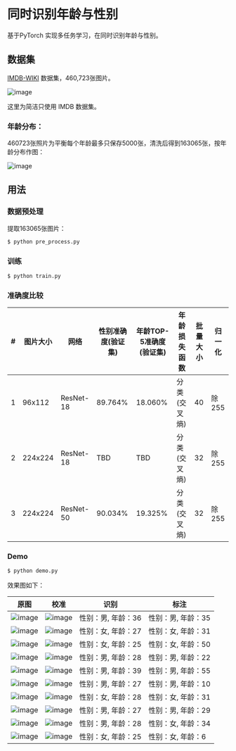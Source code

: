 # 同时识别年龄与性别
基于PyTorch 实现多任务学习，在同时识别年龄与性别。


## 数据集

[IMDB-WIKI](https://data.vision.ee.ethz.ch/cvl/rrothe/imdb-wiki/) 数据集，460,723张图片。

![image](https://github.com/foamliu/Joint-Estimation-of-Age-and-Gender/raw/master/images/imdb-wiki-teaser.png)

这里为简洁只使用 IMDB 数据集。

### 年龄分布：

460723张照片为平衡每个年龄最多只保存5000张，清洗后得到163065张，按年龄分布作图：

![image](https://github.com/foamliu/Joint-Estimation-of-Age-and-Gender/raw/master/images/age.png)

## 用法

### 数据预处理
提取163065张图片：
```bash
$ python pre_process.py
```

### 训练
```bash
$ python train.py
```

### 准确度比较

#|图片大小|网络|性别准确度(验证集)|年龄TOP-5准确度(验证集)|年龄损失函数|批量大小|归一化|
|---|---|---|---|---|---|---|---|
|1|96x112|ResNet-18|89.764%|18.060%|分类(交叉熵)|40|除255|
|2|224x224|ResNet-18|TBD|TBD|分类(交叉熵)|32|除255|
|3|224x224|ResNet-50|90.034%|19.325%|分类(交叉熵)|32|除255|


### Demo
```bash
$ python demo.py
```

效果图如下：

原图 | 校准 | 识别 | 标注 |
|---|---|---|---|
|![image](https://github.com/foamliu/Joint-Estimation-of-Age-and-Gender/raw/master/images/0_raw.jpg)|![image](https://github.com/foamliu/Joint-Estimation-of-Age-and-Gender/raw/master/images/0_img.jpg)|性别：男, 年龄：36|性别：男, 年龄：35|
|![image](https://github.com/foamliu/Joint-Estimation-of-Age-and-Gender/raw/master/images/1_raw.jpg)|![image](https://github.com/foamliu/Joint-Estimation-of-Age-and-Gender/raw/master/images/1_img.jpg)|性别：女, 年龄：27|性别：女, 年龄：31|
|![image](https://github.com/foamliu/Joint-Estimation-of-Age-and-Gender/raw/master/images/2_raw.jpg)|![image](https://github.com/foamliu/Joint-Estimation-of-Age-and-Gender/raw/master/images/2_img.jpg)|性别：女, 年龄：25|性别：女, 年龄：50|
|![image](https://github.com/foamliu/Joint-Estimation-of-Age-and-Gender/raw/master/images/3_raw.jpg)|![image](https://github.com/foamliu/Joint-Estimation-of-Age-and-Gender/raw/master/images/3_img.jpg)|性别：男, 年龄：28|性别：男, 年龄：22|
|![image](https://github.com/foamliu/Joint-Estimation-of-Age-and-Gender/raw/master/images/4_raw.jpg)|![image](https://github.com/foamliu/Joint-Estimation-of-Age-and-Gender/raw/master/images/4_img.jpg)|性别：男, 年龄：39|性别：男, 年龄：55|
|![image](https://github.com/foamliu/Joint-Estimation-of-Age-and-Gender/raw/master/images/5_raw.jpg)|![image](https://github.com/foamliu/Joint-Estimation-of-Age-and-Gender/raw/master/images/5_img.jpg)|性别：男, 年龄：27|性别：男, 年龄：10|
|![image](https://github.com/foamliu/Joint-Estimation-of-Age-and-Gender/raw/master/images/6_raw.jpg)|![image](https://github.com/foamliu/Joint-Estimation-of-Age-and-Gender/raw/master/images/6_img.jpg)|性别：女, 年龄：28|性别：女, 年龄：31|
|![image](https://github.com/foamliu/Joint-Estimation-of-Age-and-Gender/raw/master/images/7_raw.jpg)|![image](https://github.com/foamliu/Joint-Estimation-of-Age-and-Gender/raw/master/images/7_img.jpg)|性别：男, 年龄：27|性别：男, 年龄：29|
|![image](https://github.com/foamliu/Joint-Estimation-of-Age-and-Gender/raw/master/images/8_raw.jpg)|![image](https://github.com/foamliu/Joint-Estimation-of-Age-and-Gender/raw/master/images/8_img.jpg)|性别：男, 年龄：28|性别：女, 年龄：34|
|![image](https://github.com/foamliu/Joint-Estimation-of-Age-and-Gender/raw/master/images/9_raw.jpg)|![image](https://github.com/foamliu/Joint-Estimation-of-Age-and-Gender/raw/master/images/9_img.jpg)|性别：女, 年龄：25|性别：女, 年龄：6|

